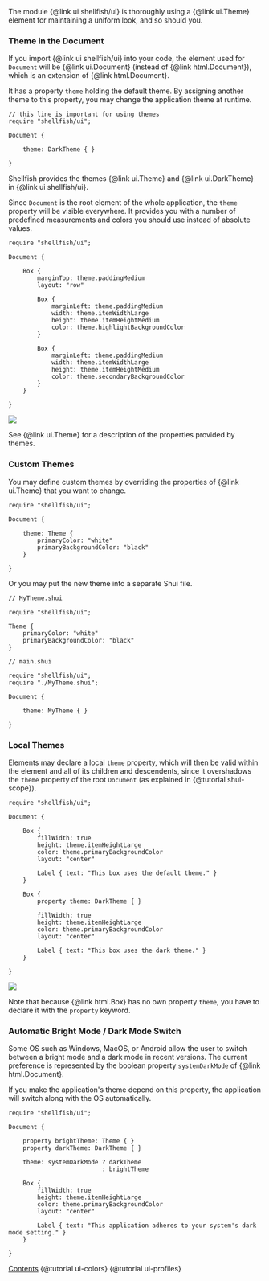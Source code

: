 The module {@link ui shellfish/ui} is thoroughly using a {@link ui.Theme} element for
maintaining a uniform look, and so should you.

### Theme in the Document

If you import {@link ui shellfish/ui} into your code, the element
used for `Document` will be {@link ui.Document} (instead of {@link html.Document}),
which is an extension of {@link html.Document}.

It has a property `theme` holding the default theme.
By assigning another theme to this property, you may change the application
theme at runtime.

```
// this line is important for using themes
require "shellfish/ui";

Document {

    theme: DarkTheme { }

}
```

Shellfish provides the themes {@link ui.Theme} and {@link ui.DarkTheme} in
{@link ui shellfish/ui}.

Since `Document` is the root element of the whole application, the `theme` property
will be visible everywhere. It provides you with a number of predefined measurements
and colors you should use instead of absolute values.

```
require "shellfish/ui";

Document {

    Box {
        marginTop: theme.paddingMedium
        layout: "row"

        Box {
            marginLeft: theme.paddingMedium
            width: theme.itemWidthLarge
            height: theme.itemHeightMedium
            color: theme.highlightBackgroundColor
        }

        Box {
            marginLeft: theme.paddingMedium
            width: theme.itemWidthLarge
            height: theme.itemHeightMedium
            color: theme.secondaryBackgroundColor
        }
    }

}
```

![](images/ui-theme-01.png)

See {@link ui.Theme} for a description of the properties provided by themes.


### Custom Themes

You may define custom themes by overriding the properties of {@link ui.Theme}
that you want to change.

```
require "shellfish/ui";

Document {

    theme: Theme {
        primaryColor: "white"
        primaryBackgroundColor: "black"
    }

}
```

Or you may put the new theme into a separate Shui file.

```
// MyTheme.shui

require "shellfish/ui";

Theme {
    primaryColor: "white"
    primaryBackgroundColor: "black"
}
```

```
// main.shui

require "shellfish/ui";
require "./MyTheme.shui";

Document {

    theme: MyTheme { }

}
```

### Local Themes

Elements may declare a local `theme` property, which will then be valid within
the element and all of its children and descendents, since it overshadows the
`theme` property of the root `Document` (as explained in {@tutorial shui-scope}).

```
require "shellfish/ui";

Document {

    Box {
        fillWidth: true
        height: theme.itemHeightLarge
        color: theme.primaryBackgroundColor
        layout: "center"

        Label { text: "This box uses the default theme." }
    }

    Box {
        property theme: DarkTheme { }

        fillWidth: true
        height: theme.itemHeightLarge
        color: theme.primaryBackgroundColor
        layout: "center"

        Label { text: "This box uses the dark theme." }
    }

}
```

![](images/ui-theme-02.png)

Note that because {@link html.Box} has no own property `theme`, you have to declare it with
the `property` keyword.

### Automatic Bright Mode / Dark Mode Switch

Some OS such as Windows, MacOS, or Android allow the user to switch between
a bright mode and a dark mode in recent versions.
The current preference is represented by the boolean property `systemDarkMode`
of {@link html.Document}.

If you make the application's theme depend on this property, the application will switch
along with the OS automatically.

```
require "shellfish/ui";

Document {

    property brightTheme: Theme { }
    property darkTheme: DarkTheme { }

    theme: systemDarkMode ? darkTheme
                          : brightTheme

    Box {
        fillWidth: true
        height: theme.itemHeightLarge
        color: theme.primaryBackgroundColor
        layout: "center"

        Label { text: "This application adheres to your system's dark mode setting." }
    }

}
```

<div class="navstrip">
<span class="go-home"><a href="index.html">Contents</a></span>
<span class="go-previous">{@tutorial ui-colors}</span>
<span class="go-next">{@tutorial ui-profiles}</span>
</div>
